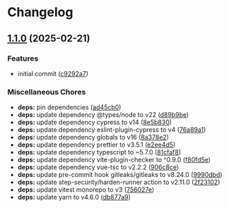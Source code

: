 # Changelog

## [1.1.0](https://github.com/muhlba91/fh-burgenland-bswe-ws2024-2at-frontend/compare/v1.0.0...v1.1.0) (2025-02-21)


### Features

* initial commit ([c9292a7](https://github.com/muhlba91/fh-burgenland-bswe-ws2024-2at-frontend/commit/c9292a7479d63207dd6f4f96535cc29e718a9412))


### Miscellaneous Chores

* **deps:** pin dependencies ([ad45cb0](https://github.com/muhlba91/fh-burgenland-bswe-ws2024-2at-frontend/commit/ad45cb01d47ae709893bc14796d3b33e7fe93018))
* **deps:** update dependency @types/node to v22 ([d89b9be](https://github.com/muhlba91/fh-burgenland-bswe-ws2024-2at-frontend/commit/d89b9be1909552bdcbe506703a7bf5ab0f0e0cda))
* **deps:** update dependency cypress to v14 ([8e5b830](https://github.com/muhlba91/fh-burgenland-bswe-ws2024-2at-frontend/commit/8e5b8307eda5668c4cb33b55268a63f3781193c2))
* **deps:** update dependency eslint-plugin-cypress to v4 ([76a89a1](https://github.com/muhlba91/fh-burgenland-bswe-ws2024-2at-frontend/commit/76a89a12aa6220a8e41e520c114f6435ebbc94c2))
* **deps:** update dependency globals to v16 ([8a378e2](https://github.com/muhlba91/fh-burgenland-bswe-ws2024-2at-frontend/commit/8a378e2e85ffec85d1e5a2bfb4f6408b4824a938))
* **deps:** update dependency prettier to v3.5.1 ([e2ee4d5](https://github.com/muhlba91/fh-burgenland-bswe-ws2024-2at-frontend/commit/e2ee4d5b8382231242c7a3442aad381f8ab772e6))
* **deps:** update dependency typescript to ~5.7.0 ([81cfaf8](https://github.com/muhlba91/fh-burgenland-bswe-ws2024-2at-frontend/commit/81cfaf87dcb532c3cf503036bd6229f835236757))
* **deps:** update dependency vite-plugin-checker to ^0.9.0 ([f80fd5e](https://github.com/muhlba91/fh-burgenland-bswe-ws2024-2at-frontend/commit/f80fd5e4cd356c007a6b5e9a9918256c29d92fb4))
* **deps:** update dependency vue-tsc to v2.2.2 ([906c8ce](https://github.com/muhlba91/fh-burgenland-bswe-ws2024-2at-frontend/commit/906c8ce184ae6e4eef0937d6208bbe824eeb3078))
* **deps:** update pre-commit hook gitleaks/gitleaks to v8.24.0 ([9990dbd](https://github.com/muhlba91/fh-burgenland-bswe-ws2024-2at-frontend/commit/9990dbdfa21d35696165151ca042531f5fb4daa7))
* **deps:** update step-security/harden-runner action to v2.11.0 ([2f23102](https://github.com/muhlba91/fh-burgenland-bswe-ws2024-2at-frontend/commit/2f231026d32640cf405b715bf4e8b7c18e3e4634))
* **deps:** update vitest monorepo to v3 ([756027e](https://github.com/muhlba91/fh-burgenland-bswe-ws2024-2at-frontend/commit/756027ed93738cc51a2e9aa4e81ac839c3c0b3da))
* **deps:** update yarn to v4.6.0 ([db877a9](https://github.com/muhlba91/fh-burgenland-bswe-ws2024-2at-frontend/commit/db877a946791a7ccde5d4cc13f705be50296abf0))
